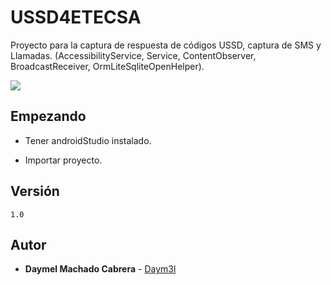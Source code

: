 # USSD4ETECSA
Proyecto para la captura de respuesta de códigos USSD, captura de SMS y Llamadas. (AccessibilityService, Service, ContentObserver, BroadcastReceiver, OrmLiteSqliteOpenHelper).

![](https://github.com/Daym3l/USSD4ETECSA/blob/master/sample_img/sample.png)

## Empezando

* Tener androidStudio instalado.

* Importar proyecto.

## Versión
```1.0```

## Autor

* **Daymel Machado Cabrera** - [Daym3l](https://github.com/Daym3l)
